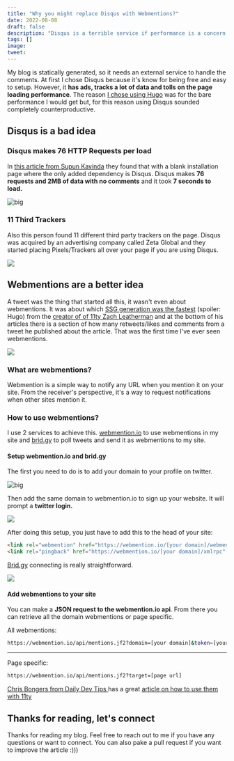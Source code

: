 ```yaml
---
title: "Why you might replace Disqus with Webmentions?"
date: 2022-08-08
draft: false
description: "Disqus is a terrible service if performance is a concern. Webmentions are a better alternative. In this post, I'll show you."
tags: []
image:
tweet:
---
```


My blog is statically generated, so it needs an external service to handle the comments. At first I chose Disqus because it's know for being free and easy to setup. However, it **has ads, tracks a lot of data and tolls on the page loading performance**. The reason [I chose using Hugo](https://gabriellazcano.com/blog/my-stack/) was for the bare performance I would get but, for this reason using Disqus sounded completely counterproductive.

## Disqus is a bad idea

### Disqus makes 76 HTTP Requests per load

In [this article from Supun Kavinda](https://supunkavinda.blog/disqus) they found that with a blank installation page where the only added dependency is Disqus. Disqus makes **76 requests and 2MB of data with no comments** and it took **7 seconds to load.**

![big](https://i.imgur.com/RHljmum.png)

### 11 Third Trackers

Also this person found 11 different third party trackers on the page. Disqus was acquired by an advertising company called Zeta Global and they started placing Pixels/Trackers all over your page if you are using Disqus.

![](https://imgur.com/7uPPY3M.png)

## Webmentions are a better idea

A tweet was the thing that started all this, it wasn't even about webmentions. It was about which [SSG generation was the fastest](https://www.zachleat.com/web/build-benchmark/) (spoiler: Hugo) from the [creator of of 11ty Zach Leatherman](https://twitter.com/zachleat) and at the bottom of his articles there is a section of how many retweets/likes and comments from a tweet he published about the article. That was the first time I've ever seen webmentions.

![](https://i.imgur.com/iDJOerf.png)

### What are webmentions?

Webmention is a simple way to notify any URL when you mention it on your site. From the receiver's perspective, it's a way to request notifications when other sites mention it.

### How to use webmentions?

I use 2 services to achieve this. [webmention.io](https://webmention.io/) to use webmentions in my site and [brid.gy](https://brid.gy) to poll tweets and send it as webmentions to my site.

#### Setup webmention.io and brid.gy

The first you need to do is to add your domain to your profile on twitter.

![big](https://i.imgur.com/suPwMxx.png)

Then add the same domain to webmention.io to sign up your website. It will prompt a **twitter login.**

![](https://i.imgur.com/a1khgaa.png)

After doing this setup, you just have to add this to the head of your site:

```html
<link rel="webmention" href="https://webmention.io/[your domain]/webmention" />
<link rel="pingback" href="https://webmention.io/[your domain]/xmlrpc" />
```

[Brid.gy](https://brid.gy) connecting is really straightforward.

![](https://i.imgur.com/EIdb2hk.png)

#### Add webmentions to your site

You can make a **JSON request to the webmention.io api**. From there you can retrieve all the domain webmentions or page specific.

All webmentions:

```bash
https://webmention.io/api/mentions.jf2?domain=[your domain]&token=[your token]
```

<hr />

Page specific:

```bash
https://webmention.io/api/mentions.jf2?target=[page url]
```

[Chris Bongers from Daily Dev Tips ](https://twitter.com/DailyDevTips1) has a great [article on how to use them with 11ty](https://daily-dev-tips.com/posts/implementing-webmentions-on-a-11ty-blog/)

## Thanks for reading, let's connect

Thanks for reading my blog. Feel free to reach out to me if you have any questions or want to connect. You can also pake a pull request if you want to improve the article :)))
